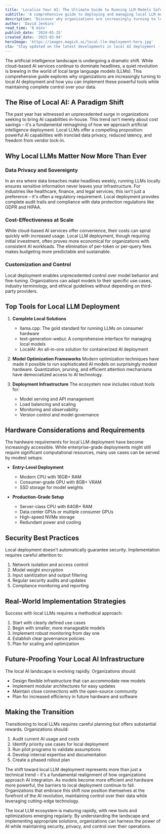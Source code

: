 ```yaml
---
title: 'Localize Your AI: The Ultimate Guide to Running LLM Models Safely in 2024'
subtitle: 'A comprehensive guide to deploying and managing local LLM models securely'
description: 'Discover why organizations are increasingly turning to local AI deployment and learn how to implement these powerful tools while maintaining complete control over your data. This comprehensive guide covers everything from hardware requirements to security best practices for running LLMs locally in 2024.'
author: 'David Jenkins'
read_time: '8 mins'
publish_date: '2024-01-15'
created_date: '2025-03-04'
heroImage: 'https://images.magick.ai/local-llm-deployment-hero.jpg'
cta: 'Stay updated on the latest developments in local AI deployment - follow us on LinkedIn for exclusive insights and implementation tips from industry experts.'
---
```


The artificial intelligence landscape is undergoing a dramatic shift. While cloud-based AI services continue to dominate headlines, a quiet revolution is brewing in the world of local large language models (LLMs). This comprehensive guide explores why organizations are increasingly turning to local AI deployment and how you can implement these powerful tools while maintaining complete control over your data.

## The Rise of Local AI: A Paradigm Shift

The past year has witnessed an unprecedented surge in organizations seeking to bring AI capabilities in-house. This trend isn't merely about cost savings – it's a fundamental reimagining of how we approach artificial intelligence deployment. Local LLMs offer a compelling proposition: powerful AI capabilities with ironclad data privacy, reduced latency, and freedom from vendor lock-in.

## Why Local LLMs Matter Now More Than Ever

### Data Privacy and Sovereignty

In an era where data breaches make headlines weekly, running LLMs locally ensures sensitive information never leaves your infrastructure. For industries like healthcare, finance, and legal services, this isn't just a preference – it's often a regulatory requirement. Local deployment provides complete audit trails and compliance with data protection regulations like GDPR and HIPAA.

### Cost-Effectiveness at Scale

While cloud-based AI services offer convenience, their costs can spiral quickly with increased usage. Local LLM deployment, though requiring initial investment, often proves more economical for organizations with consistent AI workloads. The elimination of per-token or per-query fees makes budgeting more predictable and sustainable.

### Customization and Control

Local deployment enables unprecedented control over model behavior and fine-tuning. Organizations can adapt models to their specific use cases, industry terminology, and ethical guidelines without depending on third-party providers.

## Top Tools for Local LLM Deployment

1. **Complete Local Solutions**
   - llama.cpp: The gold standard for running LLMs on consumer hardware
   - text-generation-webui: A comprehensive interface for managing local models
   - LocalAI: An all-in-one solution for containerized AI deployment

2. **Model Optimization Frameworks**
   Modern optimization techniques have made it possible to run sophisticated AI models on surprisingly modest hardware. Quantization, pruning, and efficient attention mechanisms have democratized access to AI technology.

3. **Deployment Infrastructure**
   The ecosystem now includes robust tools for:
   - Model serving and API management
   - Load balancing and scaling
   - Monitoring and observability
   - Version control and model governance

## Hardware Considerations and Requirements

The hardware requirements for local LLM deployment have become increasingly accessible. While enterprise-grade deployments might still require significant computational resources, many use cases can be served by modest setups:

- **Entry-Level Deployment**
  - Modern CPU with 16GB+ RAM
  - Consumer-grade GPU with 8GB+ VRAM
  - SSD storage for model weights

- **Production-Grade Setup**
  - Server-class CPU with 64GB+ RAM
  - Data center GPUs or multiple consumer GPUs
  - High-speed NVMe storage
  - Redundant power and cooling

## Security Best Practices

Local deployment doesn't automatically guarantee security. Implementation requires careful attention to:

1. Network isolation and access control
2. Model weight encryption
3. Input sanitization and output filtering
4. Regular security audits and updates
5. Compliance monitoring and reporting

## Real-World Implementation Strategies

Success with local LLMs requires a methodical approach:

1. Start with clearly defined use cases
2. Begin with smaller, more manageable models
3. Implement robust monitoring from day one
4. Establish clear governance policies
5. Plan for scaling and optimization

## Future-Proofing Your Local AI Infrastructure

The local AI landscape is evolving rapidly. Organizations should:

- Design flexible infrastructure that can accommodate new models
- Implement modular architectures for easy updates
- Maintain close connections with the open-source community
- Plan for increased efficiency in future hardware and software

## Making the Transition

Transitioning to local LLMs requires careful planning but offers substantial rewards. Organizations should:

1. Audit current AI usage and costs
2. Identify priority use cases for local deployment
3. Run pilot programs to validate assumptions
4. Develop internal expertise and documentation
5. Create a phased rollout plan

The shift toward local LLM deployment represents more than just a technical trend – it's a fundamental realignment of how organizations approach AI integration. As models become more efficient and hardware more powerful, the barriers to local deployment continue to fall. Organizations that embrace this shift now position themselves at the forefront of the AI revolution, maintaining control over their data while leveraging cutting-edge technology.

The local LLM ecosystem is maturing rapidly, with new tools and optimizations emerging regularly. By understanding the landscape and implementing appropriate solutions, organizations can harness the power of AI while maintaining security, privacy, and control over their operations.